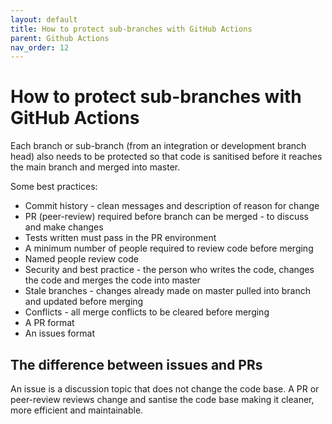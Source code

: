 ```yaml
---
layout: default
title: How to protect sub-branches with GitHub Actions
parent: Github Actions
nav_order: 12
---
```


# How to protect sub-branches with GitHub Actions

Each branch or sub-branch (from an integration or development branch head) also needs to be protected so that code is sanitised before it reaches the main branch and merged into master.

Some best practices:

- Commit history - clean messages and description of reason for change
- PR (peer-review) required before branch can be merged - to discuss and make changes
- Tests written must pass in the PR environment
- A minimum number of people required to review code before merging
- Named people review code
- Security and best practice - the person who writes the code, changes the code and merges the code into master
- Stale branches - changes already made on master pulled into branch and updated before merging
- Conflicts - all merge conflicts to be cleared before merging
- A PR format
- An issues format


## The difference between issues and PRs

An issue is a discussion topic that does not change the code base. A PR or peer-review reviews change and santise the code base making it cleaner, more efficient and maintainable.

